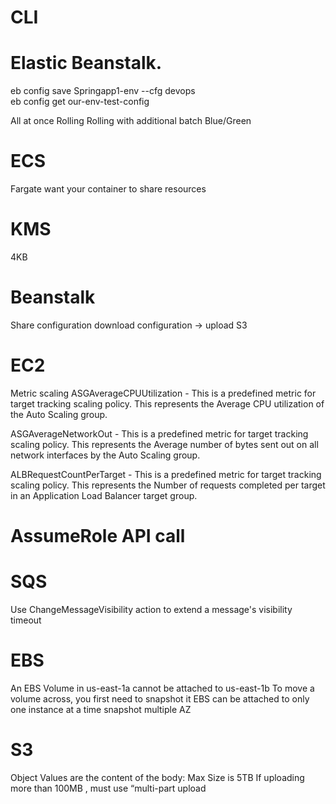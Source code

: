 # CLI

# Elastic Beanstalk.
eb config save Springapp1-env --cfg devops    
eb config get our-env-test-config

All at once
Rolling
Rolling with additional batch
Blue/Green


# ECS
Fargate want your container to share resources	

# KMS
4KB

# Beanstalk
Share configuration
download configuration -> upload S3

# EC2
Metric scaling
ASGAverageCPUUtilization - This is a predefined metric for target tracking scaling policy. This represents the Average CPU utilization of the Auto Scaling group.

ASGAverageNetworkOut - This is a predefined metric for target tracking scaling policy. This represents the Average number of bytes sent out on all network interfaces by the Auto Scaling group.

ALBRequestCountPerTarget - This is a predefined metric for target tracking scaling policy. This represents the Number of requests completed per target in an Application Load Balancer target group.



# AssumeRole API call

# SQS
Use ChangeMessageVisibility action to extend a message's visibility timeout


# EBS 
An EBS Volume in us-east-1a cannot be attached to us-east-1b
To move a volume across, you first need to snapshot it
EBS can be attached to only one instance at a time
snapshot multiple AZ

# S3
Object Values are the content of the body:
Max Size is 5TB
If uploading more than 100MB , must use “multi-part upload
